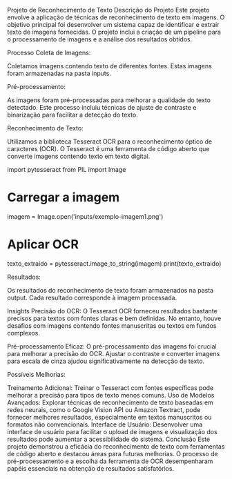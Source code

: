 Projeto de Reconhecimento de Texto
Descrição do Projeto
Este projeto envolve a aplicação de técnicas de reconhecimento de texto em imagens. O objetivo principal foi desenvolver um sistema capaz de identificar e extrair texto de imagens fornecidas. O projeto inclui a criação de um pipeline para o processamento de imagens e a análise dos resultados obtidos.

Processo
Coleta de Imagens:

Coletamos imagens contendo texto de diferentes fontes. Estas imagens foram armazenadas na pasta inputs.

Pré-processamento:

As imagens foram pré-processadas para melhorar a qualidade do texto detectado. Este processo incluiu técnicas de ajuste de contraste e binarização para facilitar a detecção do texto.

Reconhecimento de Texto:

Utilizamos a biblioteca Tesseract OCR para o reconhecimento óptico de caracteres (OCR). O Tesseract é uma ferramenta de código aberto que converte imagens contendo texto em texto digital.

import pytesseract
from PIL import Image

# Carregar a imagem
imagem = Image.open('inputs/exemplo-imagem1.png')

# Aplicar OCR
texto_extraido = pytesseract.image_to_string(imagem)
print(texto_extraido)

Resultados:

Os resultados do reconhecimento de texto foram armazenados na pasta output. Cada resultado corresponde à imagem processada.

Insights
Precisão do OCR: O Tesseract OCR forneceu resultados bastante precisos para textos com fontes claras e bem definidas. No entanto, houve desafios com imagens contendo fontes manuscritas ou textos em fundos complexos.

Pré-processamento Eficaz: O pré-processamento das imagens foi crucial para melhorar a precisão do OCR. Ajustar o contraste e converter imagens para escala de cinza ajudou significativamente na detecção de texto.

Possíveis Melhorias:

Treinamento Adicional: Treinar o Tesseract com fontes específicas pode melhorar a precisão para tipos de texto menos comuns.
Uso de Modelos Avançados: Explorar técnicas de reconhecimento de texto baseadas em redes neurais, como o Google Vision API ou Amazon Textract, pode fornecer melhores resultados, especialmente em textos manuscritos ou formatos não convencionais.
Interface de Usuário: Desenvolver uma interface de usuário para facilitar o upload de imagens e visualização dos resultados pode aumentar a acessibilidade do sistema.
Conclusão
Este projeto demonstrou a eficácia do reconhecimento de texto com ferramentas de código aberto e destacou áreas para futuras melhorias. O processo de pré-processamento e a escolha da ferramenta de OCR desempenharam papéis essenciais na obtenção de resultados satisfatórios.
